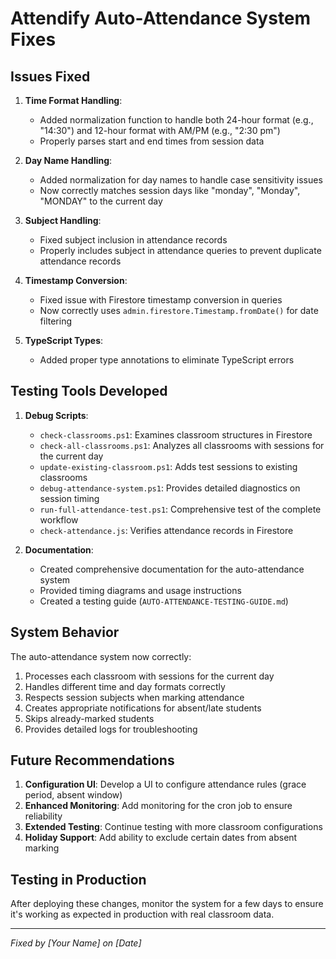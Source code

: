# Attendify Auto-Attendance System Fixes

## Issues Fixed

1. **Time Format Handling**:
   - Added normalization function to handle both 24-hour format (e.g., "14:30") and 12-hour format with AM/PM (e.g., "2:30 pm")
   - Properly parses start and end times from session data

2. **Day Name Handling**:
   - Added normalization for day names to handle case sensitivity issues
   - Now correctly matches session days like "monday", "Monday", "MONDAY" to the current day

3. **Subject Handling**:
   - Fixed subject inclusion in attendance records
   - Properly includes subject in attendance queries to prevent duplicate attendance records

4. **Timestamp Conversion**:
   - Fixed issue with Firestore timestamp conversion in queries
   - Now correctly uses `admin.firestore.Timestamp.fromDate()` for date filtering

5. **TypeScript Types**:
   - Added proper type annotations to eliminate TypeScript errors

## Testing Tools Developed

1. **Debug Scripts**:
   - `check-classrooms.ps1`: Examines classroom structures in Firestore
   - `check-all-classrooms.ps1`: Analyzes all classrooms with sessions for the current day
   - `update-existing-classroom.ps1`: Adds test sessions to existing classrooms
   - `debug-attendance-system.ps1`: Provides detailed diagnostics on session timing
   - `run-full-attendance-test.ps1`: Comprehensive test of the complete workflow
   - `check-attendance.js`: Verifies attendance records in Firestore

2. **Documentation**:
   - Created comprehensive documentation for the auto-attendance system
   - Provided timing diagrams and usage instructions
   - Created a testing guide (`AUTO-ATTENDANCE-TESTING-GUIDE.md`)

## System Behavior

The auto-attendance system now correctly:

1. Processes each classroom with sessions for the current day
2. Handles different time and day formats correctly
3. Respects session subjects when marking attendance
4. Creates appropriate notifications for absent/late students
5. Skips already-marked students
6. Provides detailed logs for troubleshooting

## Future Recommendations

1. **Configuration UI**: Develop a UI to configure attendance rules (grace period, absent window)
2. **Enhanced Monitoring**: Add monitoring for the cron job to ensure reliability
3. **Extended Testing**: Continue testing with more classroom configurations
4. **Holiday Support**: Add ability to exclude certain dates from absent marking

## Testing in Production

After deploying these changes, monitor the system for a few days to ensure it's working as expected in production with real classroom data.

---

*Fixed by [Your Name] on [Date]*
